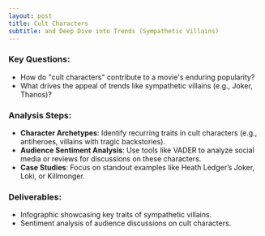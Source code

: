```yaml
---
layout: post
title: Cult Characters
subtitle: and Deep Dive into Trends (Sympathetic Villains)
---
```


### Key Questions:
- How do "cult characters" contribute to a movie's enduring popularity?  
- What drives the appeal of trends like sympathetic villains (e.g., Joker, Thanos)?  

### Analysis Steps:
- **Character Archetypes**: Identify recurring traits in cult characters (e.g., antiheroes, villains with tragic backstories).
- **Audience Sentiment Analysis**: Use tools like VADER to analyze social media or reviews for discussions on these characters.
- **Case Studies**: Focus on standout examples like Heath Ledger’s Joker, Loki, or Killmonger.

### Deliverables:
- Infographic showcasing key traits of sympathetic villains.
- Sentiment analysis of audience discussions on cult characters.
